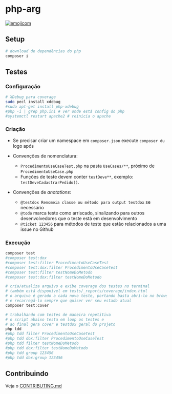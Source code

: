 # php-arg

[![emojicom](https://img.shields.io/badge/emojicom-%F0%9F%90%9B%20%F0%9F%86%95%20%F0%9F%92%AF%20%F0%9F%91%AE%20%F0%9F%86%98%20%F0%9F%92%A4-%23fff)](https://gist.github.com/nenitf/1cf5182bff009974bf436f978eea1996#emojicom)

## Setup

```sh
# download de dependências do php
composer i
```

## Testes

### Configuração

```sh
# XDebug para coverage
sudo pecl install xdebug
#sudo apt-get install php-xdebug
#php -i | grep php.ini # ver onde está config do php
#systemctl restart apache2 # reinicia o apache
```

### Criação

- Se precisar criar um namespace em `composer.json` execute `composer du` logo após
- Convenções de nomenclatura:
    - `ProcedimentoUseCaseTest.php` na pasta `UseCases/**`, próximo de `ProcedimentoUseCase.php`
    - Funções de teste devem conter `testDeve**`, exemplo: `testDeveCadastrarPedido()`.

- Convenções de *anotations*:
    - `@testdox Renomeia classe ou método para output testdox` se necessário
    - `@todo` marca teste como arriscado, sinalizando para outros desenvolvedores que o teste está em desenvolvimento
    - `@ticket 123456` para métodos de teste que estão relacionados a uma issue no Github

### Execução

```sh
composer test
#composer test:dox
#composer test:filter ProcedimentoUseCaseTest
#composer test:dox:filter ProcedimentoUseCaseTest
#composer test:filter testNomeDoMetodo
#composer test:dox:filter testNomeDoMetodo

# cria/atualiza arquivo e exibe coverage dos testes no terminal
# também está disponível em tests/_reports/coverage/index.html
# o arquivo é gerado a cada novo teste, portando basta abrí-lo no browser
# e recarregá-lo sempre que quiser ver seu estado atual
composer test:cover

# trabalhando com testes de maneira repetitiva
# o script abaixo testa em loop os testes e
# ao final gera cover e testdox geral do projeto
php tdd
#php tdd filter ProcedimentoUseCaseTest
#php tdd dox:filter ProcedimentoUseCaseTest
#php tdd filter testNomeDoMetodo
#php tdd dox:filter testNomeDoMetodo
#php tdd group 123456
#php tdd dox:group 123456
```

## Contribuindo

Veja o [CONTRIBUTING.md](CONTRIBUTING.md)
